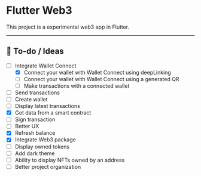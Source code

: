 # Flutter Web3

This project is a experimental web3 app in Flutter.

____

## 🤔 To-do / Ideas

- [ ] Integrate Wallet Connect
  - [x] Connect your wallet with Wallet Connect using deepLinking
  - [ ] Connect your wallet with Wallet Connect using a generated QR
  - [ ] Make transactions with a connected wallet
- [ ] Send transactions
- [ ] Create wallet
- [ ] Display latest transactions
- [x] Get data from a smart contract
- [ ] Sign transaction
- [ ] Better UX
- [x] Refresh balance
- [x] Integrate Web3 package
- [ ] Display owned tokens
- [ ] Add dark theme
- [ ] Ability to display NFTs owned by an address
- [ ] Better project organization
